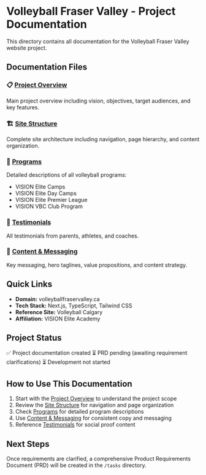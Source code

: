 # Volleyball Fraser Valley - Project Documentation

This directory contains all documentation for the Volleyball Fraser Valley website project.

## Documentation Files

### 📋 [Project Overview](./project-overview.md)
Main project overview including vision, objectives, target audiences, and key features.

### 🏗️ [Site Structure](./site-structure.md)
Complete site architecture including navigation, page hierarchy, and content organization.

### 🏐 [Programs](./programs.md)
Detailed descriptions of all volleyball programs:
- VISION Elite Camps
- VISION Elite Day Camps
- VISION Elite Premier League
- VISION VBC Club Program

### 💬 [Testimonials](./testimonials.md)
All testimonials from parents, athletes, and coaches.

### 📝 [Content & Messaging](./content-messaging.md)
Key messaging, hero taglines, value propositions, and content strategy.

## Quick Links

- **Domain:** volleyballfraservalley.ca
- **Tech Stack:** Next.js, TypeScript, Tailwind CSS
- **Reference Site:** Volleyball Calgary
- **Affiliation:** VISION Elite Academy

## Project Status

✅ Project documentation created
⏳ PRD pending (awaiting requirement clarifications)
⏳ Development not started

## How to Use This Documentation

1. Start with the [Project Overview](./project-overview.md) to understand the project scope
2. Review the [Site Structure](./site-structure.md) for navigation and page organization
3. Check [Programs](./programs.md) for detailed program descriptions
4. Use [Content & Messaging](./content-messaging.md) for consistent copy and messaging
5. Reference [Testimonials](./testimonials.md) for social proof content

## Next Steps

Once requirements are clarified, a comprehensive Product Requirements Document (PRD) will be created in the `/tasks` directory.